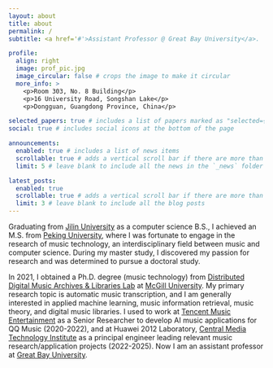 ```yaml
---
layout: about
title: about
permalink: /
subtitle: <a href='#'>Assistant Professor @ Great Bay University</a>.

profile:
  align: right
  image: prof_pic.jpg
  image_circular: false # crops the image to make it circular
  more_info: >
    <p>Room 303, No. 8 Building</p>
    <p>16 University Road, Songshan Lake</p>
    <p>Dongguan, Guangdong Province, China</p>

selected_papers: true # includes a list of papers marked as "selected={true}"
social: true # includes social icons at the bottom of the page

announcements:
  enabled: true # includes a list of news items
  scrollable: true # adds a vertical scroll bar if there are more than 3 news items
  limit: 5 # leave blank to include all the news in the `_news` folder

latest_posts:
  enabled: true
  scrollable: true # adds a vertical scroll bar if there are more than 3 new posts items
  limit: 3 # leave blank to include all the blog posts
---
```


Graduating from [Jilin University](https://www.jlu.edu.cn/) as a computer science B.S., I achieved an M.S. from [Peking University](http://www.cis.pku.edu.cn/auditory/auditory.htm), where I was fortunate to engage in the research of music technology, an interdisciplinary field between music and computer science. During my master study, I discovered my passion for research and was determined to pursue a doctoral study. 

In 2021, I obtained a Ph.D. degree (music technology) from [Distributed Digital Music Archives & Libraries Lab](http://ddmal.music.mcgill.ca/) at [McGill University](https://www.mcgill.ca/). My primary research topic is automatic music transcription, and I am generally interested in applied machine learning, music information retrieval, music theory, and digital music libraries. I used to work at [Tencent Music Entertainment](https://www.tencentmusic.com/en-us/) as a Senior Researcher to develop AI music applications for QQ Music (2020-2022), and at Huawei 2012 Laboratory, [Central Media Technology Institute](https://www.bilibili.com/video/BV1PF411T7Tu/) as a principal engineer leading relevant music research/application projects (2022-2025). Now I am an assistant professor at [Great Bay University](https://www.gbu.edu.cn/menu/177). 
